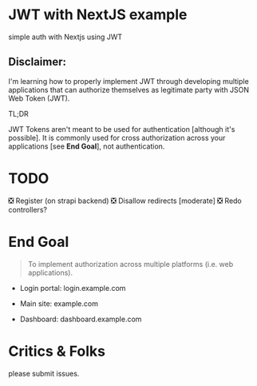 # JWT with NextJS example

simple auth with Nextjs using JWT


## Disclaimer:

I'm learning how to properly implement JWT through developing multiple applications
that can authorize themselves as legitimate party with JSON Web Token (JWT).

TL;DR 

JWT Tokens aren't meant to be used for authentication [although it's possible]. It is commonly used 
for cross authorization across your applications [see __End Goal__], not authentication.


# TODO

❎ Register (on strapi backend)
❎ Disallow redirects [moderate]
❎ Redo controllers?

# End Goal

> To implement authorization across multiple platforms (i.e. web applications).

* Login portal: login.example.com

* Main site: example.com 
* Dashboard: dashboard.example.com

# Critics & Folks

please submit issues.